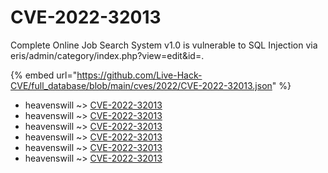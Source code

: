 # CVE-2022-32013

Complete Online Job Search System v1.0 is vulnerable to SQL Injection via eris/admin/category/index.php?view=edit&id=.

{% embed url="https://github.com/Live-Hack-CVE/full_database/blob/main/cves/2022/CVE-2022-32013.json" %}


* heavenswill ~> [CVE-2022-32013](https://www.alice-snow.ru/2022/database/cve-2022-32013/cve-2022-32013-heavenswill)
* heavenswill ~> [CVE-2022-32013](https://www.alice-snow.ru/2022/database/cve-2022-32013/cve-2022-32013-heavenswill)
* heavenswill ~> [CVE-2022-32013](https://www.alice-snow.ru/2022/database/cve-2022-32013/cve-2022-32013-heavenswill)
* heavenswill ~> [CVE-2022-32013](https://www.alice-snow.ru/2022/database/cve-2022-32013/cve-2022-32013-heavenswill)
* heavenswill ~> [CVE-2022-32013](https://www.alice-snow.ru/2022/database/cve-2022-32013/cve-2022-32013-heavenswill)
* heavenswill ~> [CVE-2022-32013](https://www.alice-snow.ru/2022/database/cve-2022-32013/cve-2022-32013-heavenswill)